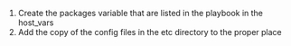 1. Create the packages variable that are listed in the playbook in the host_vars
2. Add the copy of the config files in the etc directory to the proper place
